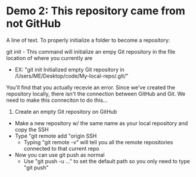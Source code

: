 # Demo 2: This repository came from not GitHub

A line of text. To properly initialize a folder to become a repository:

git init - This command will initialize an empy Git repository in the file location of where you currently are
- EX: "git init
Initialized empty Git repository in /Users/ME/Desktop/code/My-local-repo/.git/"

You'll find that you actually recevie an error. Since we've created the repository locally, there isn't the connection between GitHub and Git. We need to make this conneciton to do this...

1. Create an empty Git repository on GitHub
- Make a new repository w/ the same name as your local repository and copy the SSH
- Type "git remote add "origin SSH
  - Typing "git remote -v" will tell you all the remote repositories connected to that current repo
- Now you can use git push as normal
  - Use "git push -u ..." to set the default path so you only need to type "git push"
  